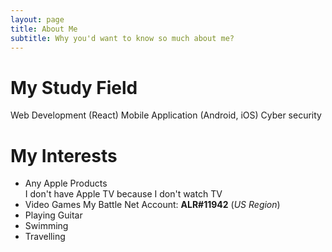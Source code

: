 ```yaml
---
layout: page
title: About Me
subtitle: Why you'd want to know so much about me?
---
```


# My Study Field
Web Development (React)
Mobile Application (Android, iOS)
Cyber security

# My Interests
- Any Apple Products  
  I don't have Apple TV because I don't watch TV
- Video Games
  My Battle Net Account: **ALR#11942** (_US Region_)
- Playing Guitar
- Swimming
- Travelling
